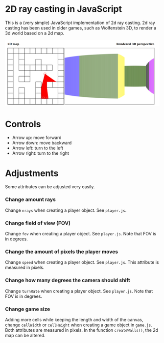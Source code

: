 # 2D ray casting in JavaScript
This is a (very simple) JavaScript implementation of 2d ray casting. 2d ray casting has been used in older games, such as Wolfenstein 3D, to render a 3d world based on a 2d map.

![Picture of implementation](./pictures/screenshot_1.png)

# Controls
- Arrow up: move forward
- Arrow down: move backward
- Arrow left: turn to the left
- Arrow right: turn to the right

# Adjustments
Some attributes can be adjusted very easily. 

### Change amount rays
Change ```nrays``` when creating a player object. See ```player.js```.

### Change field of view (FOV)
Change ```fov``` when creating a player object. See ```player.js```. Note that FOV is in degrees.

### Change the amount of pixels the player moves
Change ```speed``` when creating a player object. See ```player.js```. This attribute is measured in pixels.

### Change how many degrees the camera should shift
Change ```turnRate``` when creating a player object. See ```player.js```. Note that FOV is in degrees.

### Change game size
Adding more cells while keeping the length and width of the canvas, change ```cellWidth``` or ```cellHeight``` when creating a game object in ```game.js```. Both attributes are measured in pixels. In the function ```createWalls()```, the 2d map can be altered. 
